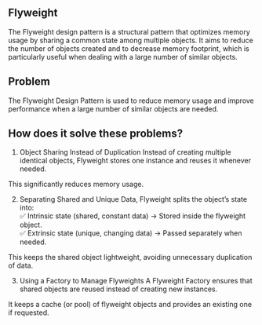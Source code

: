 ## Flyweight
The Flyweight design pattern is a structural pattern that optimizes memory usage by sharing a common state among multiple objects.
It aims to reduce the number of objects created and to decrease memory footprint, which is particularly useful when dealing 
with a large number of similar objects.

## Problem
The Flyweight Design Pattern is used to reduce memory usage and improve performance when a large number of similar objects are needed.

## How does it solve these problems?
1. Object Sharing Instead of Duplication
   Instead of creating multiple identical objects, Flyweight stores one instance and reuses it whenever needed.

This significantly reduces memory usage.

2. Separating Shared and Unique Data, Flyweight splits the object’s state into:  
   ✅ Intrinsic state (shared, constant data) → Stored inside the flyweight object.  
   ✅ Extrinsic state (unique, changing data) → Passed separately when needed.  

This keeps the shared object lightweight, avoiding unnecessary duplication of data.

3. Using a Factory to Manage Flyweights
   A Flyweight Factory ensures that shared objects are reused instead of creating new instances.

It keeps a cache (or pool) of flyweight objects and provides an existing one if requested.
